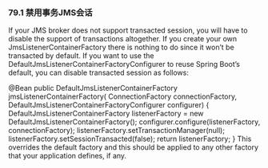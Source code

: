 ### 79.1 禁用事务JMS会话

If your JMS broker does not support transacted session, you will have to disable the support of transactions altogether. If you create your own JmsListenerContainerFactory there is nothing to do since it won’t be transacted by default. If you want to use the DefaultJmsListenerContainerFactoryConfigurer to reuse Spring Boot’s default, you can disable transacted session as follows:

@Bean
public DefaultJmsListenerContainerFactory jmsListenerContainerFactory(
        ConnectionFactory connectionFactory,
        DefaultJmsListenerContainerFactoryConfigurer configurer) {
    DefaultJmsListenerContainerFactory listenerFactory =
            new DefaultJmsListenerContainerFactory();
    configurer.configure(listenerFactory, connectionFactory);
    listenerFactory.setTransactionManager(null);
    listenerFactory.setSessionTransacted(false);
    return listenerFactory;
}
This overrides the default factory and this should be applied to any other factory that your application defines, if any.
